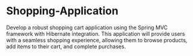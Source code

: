 # Shopping-Application
 Develop a robust shopping cart application using the Spring MVC framework with Hibernate integration. This application will provide users with a seamless shopping experience, allowing them to browse products, add items to their cart, and complete purchases.
